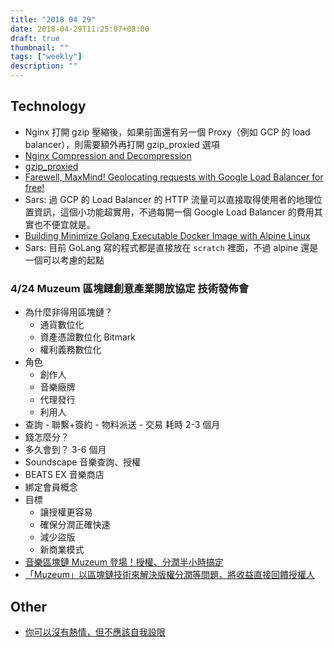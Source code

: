 ```yaml
---
title: "2018 04 29"
date: 2018-04-29T11:25:07+08:00
draft: true
thumbnail: ""
tags: ["weekly"]
description: ""
---
```


## Technology

* Nginx 打開 gzip 壓縮後，如果前面還有另一個 Proxy（例如 GCP 的 load balancer），則需要額外再打開 gzip_proxied 選項
 * [Nginx Compression and Decompression](https://docs.nginx.com/nginx/admin-guide/web-server/compression/)
 * [gzip_proxied](http://nginx.org/en/docs/http/ngx_http_gzip_module.html#gzip_proxied)
* [Farewell, MaxMind! Geolocating requests with Google Load Balancer for free!](https://blog.doit-intl.com/farewell-maxmind-geolocating-requests-with-google-load-balancer-for-free-7938f5adbef0)
 * Sars: 過 GCP 的 Load Balancer 的 HTTP 流量可以直接取得使用者的地理位置資訊，這個小功能超實用，不過每開一個 Google Load Balancer 的費用其實也不便宜就是。
* [Building Minimize Golang Executable Docker Image with Alpine Linux](http://dinolai.com/notes/golang/minimize-golang-executable-docker-image-with-alpine-linux.html)
 * Sars: 目前 GoLang 寫的程式都是直接放在 `scratch` 裡面，不過 alpine 還是一個可以考慮的起點

### 4/24 Muzeum 區塊鏈創意產業開放協定 技術發佈會

* 為什麼非得用區塊鏈？
    * 通貨數位化
    * 資產憑證數位化 Bitmark
    * 權利義務數位化
* 角色
    * 創作人
    * 音樂廠牌
    * 代理發行
    * 利用人
* 查詢 - 聯繫+簽約 - 物料派送 - 交易 耗時 2-3 個月
* 錢怎麼分？
* 多久會到？ 3-6 個月
* Soundscape 音樂查詢、授權
* BEATS EX 音樂商店
* 綁定會員概念
* 目標
    * 讓授權更容易
    * 確保分潤正確快速
    * 減少盜版
    * 新商業模式
* [音樂區塊鏈 Muzeum 登場！授權、分潤半小時搞定](https://www.inside.com.tw/2018/04/24/muzeum-blockchain-protocol)
* [「Muzeum」以區塊鏈技術來解決版權分潤等問題，將收益直接回饋授權人](https://www.techbang.com/posts/58028?from=dailyedm20180429)

## Other

* [你可以沒有熱情，但不應該自我設限](https://medium.com/@nightspirit622/-ca623ed508cc)
